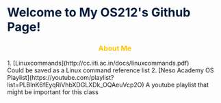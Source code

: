 <h1 style="color: #001D3D; font-weight: bold;"> Welcome to My OS212's Github Page! </h1>

<h3 style="color: #FFC300; text-align:center;"> About Me </h3>
1. [Linuxcommands](http://cc.iiti.ac.in/docs/linuxcommands.pdf)<br>
Could be saved as a Linux command reference list
2. [Neso Academy OS Playlist](https://youtube.com/playlist?list=PLBlnK6fEyqRiVhbXDGLXDk_OQAeuVcp2O)
A youtube playlist that might be important for this class
